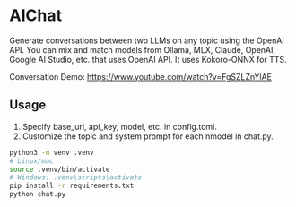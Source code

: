 # AIChat

Generate conversations between two LLMs on any topic using the OpenAI API. You can mix and match models from Ollama, MLX, Claude, OpenAI, Google AI Studio, etc. that uses OpenAI API. It uses Kokoro-ONNX for TTS.

Conversation Demo: https://www.youtube.com/watch?v=FgSZLZnYlAE

## Usage

1. Specify base_url, api_key, model, etc. in config.toml.
2. Customize the topic and system prompt for each nmodel in chat.py.

```bash
python3 -m venv .venv
# Linux/mac
source .venv/bin/activate
# Windows: .venv\scripts\activate
pip install -r requirements.txt
python chat.py
```

